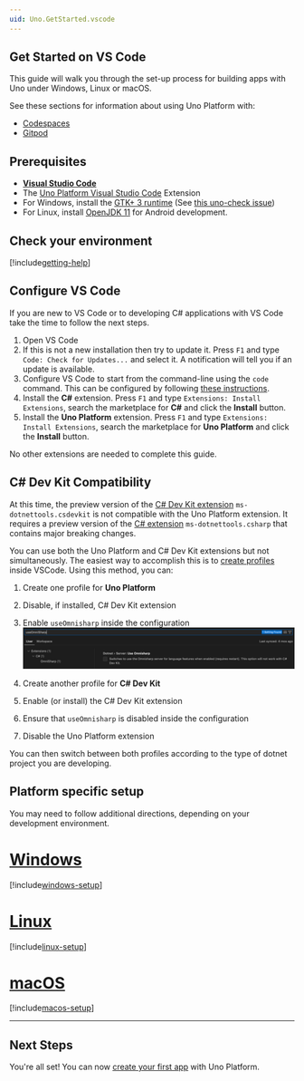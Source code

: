 ```yaml
---
uid: Uno.GetStarted.vscode
---
```


## Get Started on VS Code

This guide will walk you through the set-up process for building apps with Uno under Windows, Linux or macOS.

See these sections for information about using Uno Platform with:

- [Codespaces](features/working-with-codespaces.md)
- [Gitpod](features/working-with-gitpod.md)

## Prerequisites

- [**Visual Studio Code**](https://code.visualstudio.com/)
- The [Uno Platform Visual Studio Code](https://marketplace.visualstudio.com/items?itemName=unoplatform.vscode) Extension
- For Windows, install the [GTK+ 3 runtime](https://github.com/tschoonj/GTK-for-Windows-Runtime-Environment-Installer/releases) (See [this uno-check issue](https://github.com/unoplatform/uno.check/issues/12))
- For Linux, install [OpenJDK 11](https://learn.microsoft.com/en-us/java/openjdk/install#install-on-ubuntu) for Android development.

## Check your environment

[!include[getting-help](use-uno-check-inline-noheader.md)]

## Configure VS Code

If you are new to VS Code or to developing C# applications with VS Code take the time to follow the next steps.

1. Open VS Code
1. If this is not a new installation then try to update it. Press `F1` and type `Code: Check for Updates...` and select it. A notification will tell you if an update is available.
1. Configure VS Code to start from the command-line using the `code` command. This can be configured by following [these instructions](https://code.visualstudio.com/docs/editor/command-line#_launching-from-command-line).
1. Install the **C#** extension. Press `F1` and type `Extensions: Install Extensions`, search the marketplace for **C#** and click the **Install** button.
1. Install the **Uno Platform** extension. Press `F1` and type `Extensions: Install Extensions`, search the marketplace for **Uno Platform** and click the **Install** button.

No other extensions are needed to complete this guide.

## C# Dev Kit Compatibility

At this time, the preview version of the [C# Dev Kit extension](https://marketplace.visualstudio.com/items?itemName=ms-dotnettools.csdevkit) `ms-dotnettools.csdevkit` is not compatible with the Uno Platform extension. It requires a preview version of the [C# extension](https://marketplace.visualstudio.com/items?itemName=ms-dotnettools.csharp) `ms-dotnettools.csharp` that contains major breaking changes.

You can use both the Uno Platform and C# Dev Kit extensions but not simultaneously. The easiest way to accomplish this is to [create profiles](https://code.visualstudio.com/docs/editor/profiles) inside VSCode. Using this method, you can:

1. Create one profile for **Uno Platform**
2. Disable, if installed, C# Dev Kit extension
3. Enable `useOmnisharp` inside the configuration
![useOmnisharp](Assets/quick-start/vs-code-useOmniSharp.png)

4. Create another profile for **C# Dev Kit**
5. Enable (or install) the C# Dev Kit extension
6. Ensure that `useOmnisharp` is disabled inside the configuration
7. Disable the Uno Platform extension

You can then switch between both profiles according to the type of dotnet project you are developing.

## Platform specific setup

You may need to follow additional directions, depending on your development environment.

# [**Windows**](#tab/windows)

[!include[windows-setup](additional-windows-setup-inline.md)]

# [**Linux**](#tab/linux)

[!include[linux-setup](additional-linux-setup-inline.md)]

# [**macOS**](#tab/macos)

[!include[macos-setup](additional-macos-setup-inline.md)]

***

## Next Steps
You're all set! You can now [create your first app](xref:Uno.GettingStarted.CreateAnApp.vscode) with Uno Platform.
